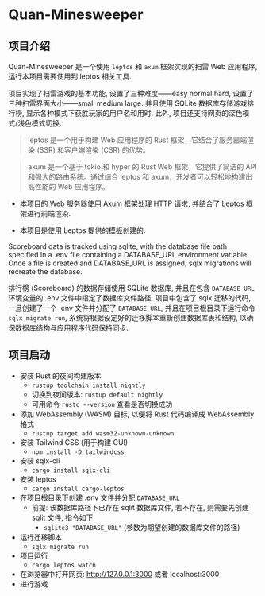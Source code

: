 # Quan-Minesweeper

## 项目介绍
Quan-Minesweeper 是一个使用 `leptos` 和 `axum` 框架实现的扫雷 Web 应用程序, 运行本项目需要使用到 leptos 相关工具. 

项目实现了扫雷游戏的基本功能, 设置了三种难度——easy normal hard, 设置了三种扫雷界面大小——small medium large. 并且使用 SQLite 数据库存储游戏排行榜, 显示各种模式下获胜玩家的用户名和用时. 此外, 项目还支持网页的深色模式/浅色模式切换.

> leptos 是一个用于构建 Web 应用程序的 Rust 框架，它结合了服务器端渲染 (SSR) 和客户端渲染 (CSR) 的优势。

> axum 是一个基于 tokio 和 hyper 的 Rust Web 框架，它提供了简洁的 API 和强大的路由系统。通过结合 leptos 和 axum，开发者可以轻松地构建出高性能的 Web 应用程序。

- 本项目的 Web 服务器使用 Axum 框架处理 HTTP 请求, 并结合了 Leptos 框架进行前端渲染.

- 本项目是使用 Leptos 提供的[模板](https://github.com/leptos-rs/start-axum)创建的.

Scoreboard data is tracked using sqlite, with the database file path specified in a .env file containing a DATABASE_URL environment variable. Once a file is created and DATABASE_URL is assigned, sqlx migrations will recreate the database.

排行榜 (Scoreboard) 的数据存储使用 SQLite 数据库, 并且在包含 `DATABASE_URL` 环境变量的 .env 文件中指定了数据库文件路径. 项目中包含了 sqlx 迁移的代码, 一旦创建了一个 .env 文件并分配了 `DATABASE_URL`, 并且在项目根目录下运行命令`sqlx migrate run`, 系统将根据设定好的迁移脚本重新创建数据库表和结构, 以确保数据库结构与应用程序代码保持同步.
## 项目启动
- 安装 Rust 的夜间构建版本
    - `rustup toolchain install nightly`
    - 切换到夜间版本: `rustup default nightly`
    - 可用命令 `rustc --version` 查看是否切换成功
- 添加 WebAssembly (WASM) 目标, 以便将 Rust 代码编译成 WebAssembly 格式
    - `rustup target add wasm32-unknown-unknown`
- 安装 Tailwind CSS (用于构建 GUI)
    - `npm install -D tailwindcss`
- 安装 sqlx-cli
    - `cargo install sqlx-cli`
- 安装 leptos
    - `cargo install cargo-leptos`
- 在项目根目录下创建 .env 文件并分配 `DATABASE_URL`
    - 前提: 该数据库路径下已存在 sqlit 数据库文件, 若不存在, 则需要先创建 sqlit 文件, 指令如下:
        - `sqlite3 "DATABASE_URL"` (参数为期望创建的数据库文件的路径)
- 运行迁移脚本
    - `sqlx migrate run`
- 项目运行
    - `cargo leptos watch`
- 在浏览器中打开网页: http://127.0.0.1:3000 或者 localhost:3000
- 进行游戏